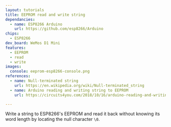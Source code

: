 ```yaml
---
layout: tutorials
title: EEPROM read and write string
dependancies:
  - name: ESP8266 Arduino
    url: https://github.com/esp8266/Arduino
chips:
  - ESP8266
dev_board: WeMos D1 Mini
features:
  - EEPROM
  - read
  - write
images:
  console: eeprom-esp8266-console.png
references:
  - name: Null-terminated string
    url: https://en.wikipedia.org/wiki/Null-terminated_string
  - name: Arduino reading and writing string to EEPROM
    url: https://circuits4you.com/2018/10/16/arduino-reading-and-writing-string-to-eeprom/

---
```


Write a string to ESP8266's EEPROM and read it back without knowing its word length by locating the null character `\0`.
